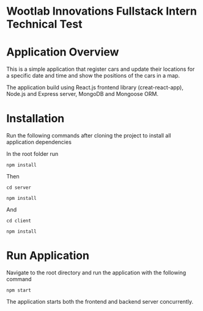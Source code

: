 # Wootlab Innovations Fullstack Intern Technical Test

# Application Overview
This is a simple application that register cars and update their locations for a specific date and time and show the positions of the cars in a map.

The application build using React.js frontend library (creat-react-app), Node.js and Express server, MongoDB and Mongoose ORM.

# Installation
Run the following commands after cloning the project to install all application dependencies

In the root folder run

`npm install`

Then

`cd server`

`npm install`

And

`cd client`

`npm install`

# Run Application
Navigate to the root directory and run the application with the following command

`npm start`

The application starts both the frontend and backend server concurrently.